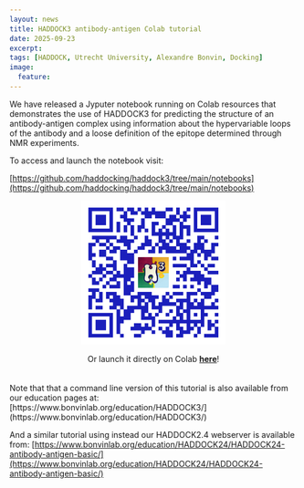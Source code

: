 ```yaml
---
layout: news
title: HADDOCK3 antibody-antigen Colab tutorial
date: 2025-09-23
excerpt:
tags: [HADDOCK, Utrecht University, Alexandre Bonvin, Docking]
image:
  feature:
---
```


We have released a Jyputer notebook running on Colab resources that demonstrates the use of HADDOCK3 for predicting the structure of an antibody-antigen complex using information about the hypervariable loops of the antibody and a loose definition of the epitope determined through NMR experiments. 

To access and launch the notebook visit:

[https://github.com/haddocking/haddock3/tree/main/notebooks](https://github.com/haddocking/haddock3/tree/main/notebooks)
 
<center> 
<img width="50%" align="center" src="/images/posts/HADDOCK3-antibody-antigen-tutorial.png">
<br>
<br>
Or launch it directly on Colab <a href="https://colab.research.google.com/github/haddocking/haddock3/blob/main/notebooks/HADDOCK3-antibody-antigen.ipynb"><b>here</b></a>!
</center>
<br>
<br>
Note that that a command line version of this tutorial is also available from our education pages at: [https://www.bonvinlab.org/education/HADDOCK3/](https://www.bonvinlab.org/education/HADDOCK3/)

And a similar tutorial using instead our HADDOCK2.4 webserver is available from:
[https://www.bonvinlab.org/education/HADDOCK24/HADDOCK24-antibody-antigen-basic/](https://www.bonvinlab.org/education/HADDOCK24/HADDOCK24-antibody-antigen-basic/)
